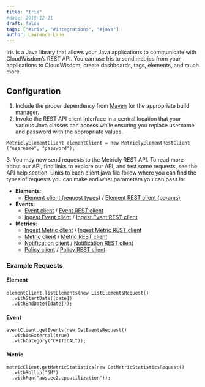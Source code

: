 ```yaml
---
title: "Iris"
#date: 2018-12-11
draft: false
tags: ["#iris", "#integrations", "#java"]
author: Lawrence Lane
---
```

Iris is a Java library that allows your Java applications to communicate with CloudWisdom’s REST API. You can use Iris to send metrics from your applications to CloudWisdom, create dashboards, tags, elements, and much more.


## Configuration
1. Include the proper dependency from [Maven](https://search.maven.org/#search|ga|1|g:%22com.netuitive%22%20AND%20a:%22iris%22) for the appropriate build manager.
2. Invoke the REST API client interface in a central location that your various Java classes can access while ensuring you replace username and password with the appropriate values.

```
MetriclyElementClient elementClient = new MetriclyElementRestClient
("username", "password");
```

3\. You may now send requests to the Metricly REST API. To read more about our API, find links to explore our API, and test some requests, see the API help section. Links to each client.java file follow where you can find the types of requests you can make and what parameters you can pass in:

- **Elements**:
  - [Element client (request types)](https://github.com/netuitive/Iris/blob/master/src/main/java/com/netuitive/iris/client/element/NetuitiveElementClient.java) / [Element REST client (params)](https://github.com/netuitive/Iris/blob/master/src/main/java/com/netuitive/iris/client/element/NetuitiveElementRestClient.java)  
- **Events**:
  - [Event client](https://github.com/netuitive/Iris/blob/master/src/main/java/com/netuitive/iris/client/event/NetuitiveEventClient.java) / [Event REST client](https://github.com/netuitive/Iris/blob/master/src/main/java/com/netuitive/iris/client/event/NetuitiveEventRestClient.java)
  - [Ingest Event client](https://github.com/netuitive/Iris/blob/master/src/main/java/com/netuitive/iris/client/event/NetuitiveIngestEventClient.java) / [Ingest Event REST client](https://github.com/netuitive/Iris/blob/master/src/main/java/com/netuitive/iris/client/event/NetuitiveIngestEventRestClient.java)  
- **Metrics**:
  - [Ingest Metric client](https://github.com/netuitive/Iris/blob/master/src/main/java/com/netuitive/iris/client/metric/NetuitiveIngestMetricClient.java) / [Ingest Metric REST client](https://github.com/netuitive/Iris/blob/master/src/main/java/com/netuitive/iris/client/metric/NetuitiveIngestMetricRestClient.java)
  - [Metric client](https://github.com/netuitive/Iris/blob/master/src/main/java/com/netuitive/iris/client/metric/NetuitiveMetricClient.java) / [Metric REST client](https://github.com/netuitive/Iris/blob/master/src/main/java/com/netuitive/iris/client/metric/NetuitiveMetricRestClient.java)
  - [Notification client](https://github.com/netuitive/Iris/blob/master/src/main/java/com/netuitive/iris/client/notification/NetuitiveNotificationClient.java) / [Notification REST client](https://github.com/netuitive/Iris/blob/master/src/main/java/com/netuitive/iris/client/notification/NetuitiveNotificationRestClient.java)
  - [Policy client](https://github.com/netuitive/Iris/blob/master/src/main/java/com/netuitive/iris/client/policy/NetuitivePolicyClient.java) / [Policy REST client](https://github.com/netuitive/Iris/blob/master/src/main/java/com/netuitive/iris/client/policy/NetuitivePolicyRestClient.java)


### Example Requests

#### Element

```
elementClient.listElements(new ListElementsRequest()
  .withStartDate([date])
  .withEndDate([date]));
```

#### Event

```
eventClient.getEvents(new GetEventsRequest()
  .withIsExternal(true)
  .withCategory("CRITICAL"));
```

#### Metric

```
metricClient.getMetricStatistics(new GetMetricStatisticsRequest()
  .withRollup("5M")
  .withFqn("aws.ec2.cpuutilization"));
```
